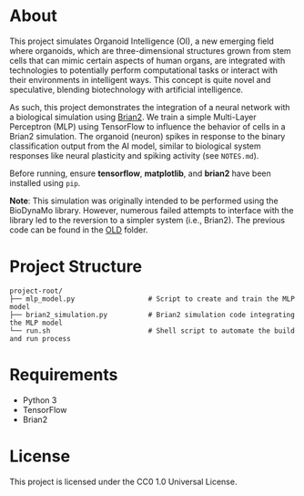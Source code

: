 # About

This project simulates Organoid Intelligence (OI), a new emerging field where organoids, which are three-dimensional structures grown from stem cells that can mimic certain aspects of human organs, are integrated with technologies to potentially perform computational tasks or interact with their environments in intelligent ways. This concept is quite novel and speculative, blending biotechnology with artificial intelligence.

As such, this project demonstrates the integration of a neural network with a biological simulation using [Brian2](https://github.com/brian-team/brian2). We train a simple Multi-Layer Perceptron (MLP) using TensorFlow to influence the behavior of cells in a Brian2 simulation. The organoid (neuron) spikes in response to the binary classification output from the AI model, similar to biological system responses like neural plasticity and spiking activity (see `NOTES.md`).

Before running, ensure **tensorflow**, **matplotlib**, and **brian2** have been installed using `pip`.

**Note**: This simulation was originally intended to be performed using the BioDynaMo library. However, numerous failed attempts to interface with the library led to the reversion to a simpler system (i.e., Brian2). The previous code can be found in the [OLD](https://github.com/danielathome19/Organoid-Intelligence-Simulation/tree/main/OLD) folder.


# Project Structure

```
project-root/
├── mlp_model.py                  # Script to create and train the MLP model
├── brian2_simulation.py          # Brian2 simulation code integrating the MLP model
└── run.sh                        # Shell script to automate the build and run process
```


# Requirements

* Python 3
* TensorFlow
* Brian2


# License

This project is licensed under the CC0 1.0 Universal License.
